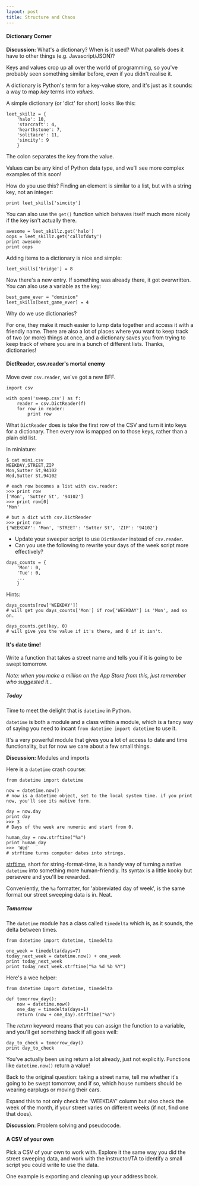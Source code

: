 ```yaml
---
layout: post
title: Structure and Chaos
---
```



#### Dictionary Corner

**Discussion:** What's a dictionary? When is it used? What parallels does it have to other things (e.g. Javascript/JSON)?

Keys and values crop up all over the world of programming, so you've probably seen something similar before, even if you didn't realise it.

A dictionary is Python's term for a key-value store, and it's just as it sounds: a way to map *key* terms into *values*.

A simple dictionary (or 'dict' for short) looks like this:

```
leet_skillz = { 
    'halo': 10,
    'starcraft': 4,
    'hearthstone': 7,
    'solitaire': 11,
    'simcity': 9
    }
```

The colon separates the key from the value.

Values can be any kind of Python data type, and we'll see more complex examples of this soon!

How do you use this? Finding an element is similar to a list, but with a string key, not an integer:

```
print leet_skills['simcity']
```

You can also use the `get()` function which behaves itself much more nicely if the key isn't actually there.

```
awesome = leet_skillz.get('halo')
oops = leet_skillz.get('callofduty')
print awesome
print oops
```

Adding items to a dictionary is nice and simple:

```
leet_skills['bridge'] = 8
```

Now there's a new entry. If something was already there, it got overwritten. You can also use a variable as the key:

```
best_game_ever = "dominion"
leet_skills[best_game_ever] = 4
```

Why do we use dictionaries? 

For one, they make it much easier to lump data together and access it with a friendly name. There are also a lot of places where you want to keep track of two (or more) things at once, and a dictionary saves you from trying to keep track of where you are in a bunch of different lists. Thanks, dictionaries!

#### DictReader, csv.reader's mortal enemy

Move over `csv.reader`, we've got a new BFF.

```
import csv

with open('sweep.csv') as f:
    reader = csv.DictReader(f)
    for row in reader:
        print row
```

What `DictReader` does is take the first row of the CSV and turn it into keys for a dictionary. Then every row is mapped on to those keys, rather than a plain old list.

In miniature:

```
$ cat mini.csv
WEEKDAY,STREET,ZIP
Mon,Sutter St,94102
Wed,Sutter St,94102

# each row becomes a list with csv.reader:
>>> print row
['Mon', 'Sutter St', '94102']
>>> print row[0]
'Mon'

# but a dict with csv.DictReader
>>> print row
{'WEEKDAY': 'Mon', 'STREET': 'Sutter St', 'ZIP': '94102'}
```

* Update your sweeper script to use `DictReader` instead of `csv.reader`.
* Can you use the following to rewrite your days of the week script more effectively?

```
days_counts = {
	'Mon': 0,
	'Tue': 0,
	...
	}
```

Hints:

```
days_counts[row['WEEKDAY']] 
# will get you days_counts['Mon'] if row['WEEKDAY'] is 'Mon', and so on.

days_counts.get(key, 0) 
# will give you the value if it's there, and 0 if it isn't.

```

#### It's date time!

Write a function that takes a street name and tells you if it is going to be swept tomorrow. 

*Note: when you make a million on the App Store from this, just remember who suggested it...*

##### Today

Time to meet the delight that is `datetime` in Python.

`datetime` is both a module and a class within a module, which is a fancy way of saying you need to incant `from datetime import datetime` to use it. 

It's a very powerful module that gives you a lot of access to date and time functionality, but for now we care about a few small things.

**Discussion:** Modules and imports

Here is a `datetime` crash course:

```
from datetime import datetime

now = datetime.now()
# now is a datetime object, set to the local system time. if you print now, you'll see its native form.

day = now.day
print day
>>> 3
# Days of the week are numeric and start from 0.

human_day = now.strftime("%a")
print human_day
>>> 'Wed'
# strftime turns computer dates into strings.

```
[strftime](http://strftime.org/), short for string-format-time, is a handy way of turning a native `datetime` into something more human-friendly. Its syntax is a little kooky but persevere and you'll be rewarded.

Conveniently, the `%a` formatter, for 'abbreviated day of week', is the same format our street sweeping data is in. Neat.

##### Tomorrow

The `datetime` module has a class called `timedelta` which is, as it sounds, the delta between times.

```
from datetime import datetime, timedelta

one_week = timedelta(days=7)
today_next_week = datetime.now() + one_week
print today_next_week
print today_next_week.strftime("%a %d %b %Y")
```

Here's a wee helper:

```
from datetime import datetime, timedelta

def tomorrow_day():
    now = datetime.now()
    one_day = timedelta(days=1)
    return (now + one_day).strftime("%a")
```

The *return* keyword means that you can assign the function to a variable, and you'll get something back if all goes well:

```
day_to_check = tomorrow_day()
print day_to_check
```

You've actually been using return a lot already, just not explicitly. Functions like `datetime.now()` return a value!

Back to the original question: taking a street name, tell me whether it's going to be swept tomorrow, and if so, which house numbers should be wearing earplugs or moving their cars.

Expand this to not only check the 'WEEKDAY' column but also check the week of the month, if your street varies on different weeks (if not, find one that does).

**Discussion**: Problem solving and pseudocode.

#### A CSV of your own

Pick a CSV of your own to work with. Explore it the same way you did the street sweeping data, and work with the instructor/TA to identify a small script you could write to use the data.

One example is exporting and cleaning up your address book.